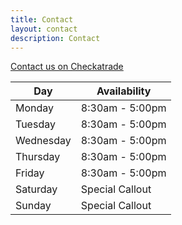 ```yaml
---
title: Contact
layout: contact
description: Contact
---
```


[Contact us on Checkatrade](https://www.checkatrade.com/trades/NoborderElectricalServices)

| Day       | Availability    |
| --------- | --------------- |
| Monday    | 8:30am - 5:00pm |
| Tuesday   | 8:30am - 5:00pm |
| Wednesday | 8:30am - 5:00pm |
| Thursday  | 8:30am - 5:00pm |
| Friday    | 8:30am - 5:00pm |
| Saturday  | Special Callout |
| Sunday    | Special Callout |
